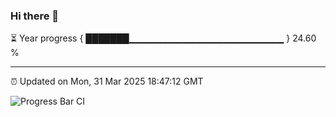 ### Hi there 👋

⏳ Year progress { ███████▁▁▁▁▁▁▁▁▁▁▁▁▁▁▁▁▁▁▁▁▁▁▁ } 24.60 %

---

⏰ Updated on Mon, 31 Mar 2025 18:47:12 GMT

![Progress Bar CI](https://github.com/IshwaranRudhara/GIT-ACTION/workflows/Progress%20Bar%20CI/badge.svg)

